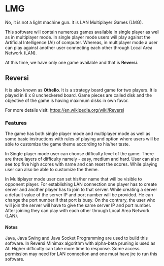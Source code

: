# LMG

No, it is not a light machine gun. It is LAN Multiplayer Games (LMG). 

This software will contain numerous games available in single player as well as in multiplayer mode. In single player mode users will play against the Artificial Intelligence (AI) 
of computer. Whereas, in multiplayer mode a user can play against another user connecting each other through Local Area Network (LAN). 

At this time, we have only one game available and that is **Reversi**.

## Reversi

It is also known as **Othello**. It is a strategy board game for two players. It is played in 8 x 8 uncheckered board.
Game pieces are called disk and the objective of the game is having maximum disks in own favor.

For more details visit:  https://en.wikipedia.org/wiki/Reversi 

### Features

The game has both single player mode and multiplayer mode as well as some basic instructions with rules of playing and option where users will be able to 
customize the game theme according to his/her taste.

In Single player mode user can choose difficulty level of the game. There are three layers of difficulty namely - easy, medium and hard. 
User can also see top five high scores with name and can reset the scores. While playing user can also be able to customize the theme.

In Multiplayer mode user can set his/her name that will be visible to opponent player. For establishing LAN connection one player has to create server and 
another player has to join to that server. While creating a server a default value of the server IP and port number will be provided. 
He can change the port number if that port is busy. On the contrary, the user who will join the server will have to give the same server IP and port number. 
After joining they can play with each other through Local Area Network (LAN). 

#### Notes

Java, Java Swing and Java Socket Programming are used to build this software.
In Reversi Minimax algorithm with alpha-beta pruning is used as AI. 
Higher difficulty can take more time to response. 
Some access permission may need for LAN connection and one must have jre to run this software.
